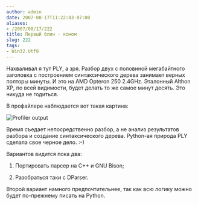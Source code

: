 ```yaml
---
author: admin
date: 2007-08-17T11:22:03-07:00
aliases:
- /2007/08/17/222
title: Первый блин - комом
slug: 222
tags:
- Win32.Utf8
---
```


Нахваливал я тут PLY, а зря. Разбор двух с половиной мегабайтного заголовка с построением синтаксического дерева занимает верных полторы минуты. И это на AMD Opteron 250 2.4GHz. Эталонный Althon XP, по всей видимости, будет делать то же самое минут десять. Это никуда не годиться.

<!--more-->В профайлере наблюдается вот такая картина:

![Profiler output](/2007/08/ply_profile_output.png)

Время съедает непосредственно разбор, а не анализ результатов разбора и создание синтаксического дерева. Python-ая природа PLY сделала свое черное дело. :-)

Вариантов видится пока два:

  1. Портировать парсер на С++ и GNU Bison;

  2. Разобраться таки с DParser.

Второй вариант намного предпочтительнее, так как всю логику можно будет по-прежнему писать на Python.
